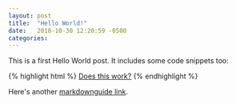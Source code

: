 ```yaml
---
layout: post
title:  "Hello World!"
date:   2018-10-30 12:20:59 -0500
categories: 
---
```

This is a first Hello World post. It includes some code snippets too:

{% highlight html %}
<a href="google.com">Does this work?</a>
{% endhighlight %}

Here's another [markdownguide link](https://markdownguide.org).

[jekyll-docs]: https://jekyllrb.com/docs/home
[jekyll-gh]:   https://github.com/jekyll/jekyll
[jekyll-talk]: https://talk.jekyllrb.com/
